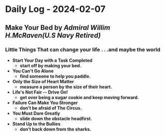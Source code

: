 # Daily Log - 2024-02-07

## Make Your Bed by *Admiral Willim H.McRaven(U.S Navy Retired)*

### Little Things That can change your life . . .and maybe the world

- **Start Your Day with a Task Completed**
  - **start off by making your bed.**
- **You Can't Go Alone**
  - **find someone to help you paddle.**
- **Only the Size of Heart Matter**
  - **measure a person by the size of their heart.**
- **Life's Not Fair -- Drive On!**
  - **get over being a sugar cookie and keep moving
forward.**
- **Failure Can Make You Stronger**
  - **don’t be afraid of The Circus.**
- **You Must Dare Greatly**
  - **slide down the obstacle headfirst.**
- **Stand Up to the Bullies**
  - **don’t back down from the sharks.**
